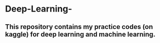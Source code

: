 # Deep-Learning-
## This repository contains my practice codes (on kaggle) for deep learning and machine learning.


